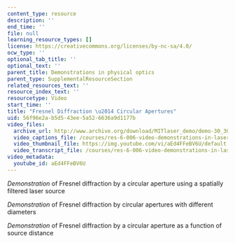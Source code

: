 ```yaml
---
content_type: resource
description: ''
end_time: ''
file: null
learning_resource_types: []
license: https://creativecommons.org/licenses/by-nc-sa/4.0/
ocw_type: ''
optional_tab_title: ''
optional_text: ''
parent_title: Demonstrations in physical optics
parent_type: SupplementalResourceSection
related_resources_text: ''
resource_index_text: ''
resourcetype: Video
start_time: ''
title: "Fresnel Diffraction \u2014 Circular Apertures"
uid: 56f96e2a-b5d5-43ee-5a52-6636a9d1177b
video_files:
  archive_url: http://www.archive.org/download/MITlaser_demo/demo-30_300k.mp4
  video_captions_file: /courses/res-6-006-video-demonstrations-in-lasers-and-optics-spring-2008/b162579dff465d0abf8ed5506e49086c_aEd4FFeBV6U.vtt
  video_thumbnail_file: https://img.youtube.com/vi/aEd4FFeBV6U/default.jpg
  video_transcript_file: /courses/res-6-006-video-demonstrations-in-lasers-and-optics-spring-2008/40ae10bc5b976be139c2c95d82fe048b_aEd4FFeBV6U.pdf
video_metadata:
  youtube_id: aEd4FFeBV6U
---
```


_Demonstration_ of Fresnel diffraction by a circular aperture using a spatially filtered laser source

_Demonstration_ of Fresnel diffraction by circular apertures with different diameters

_Demonstration_ of Fresnel diffraction by a circular aperture as a function of source distance


